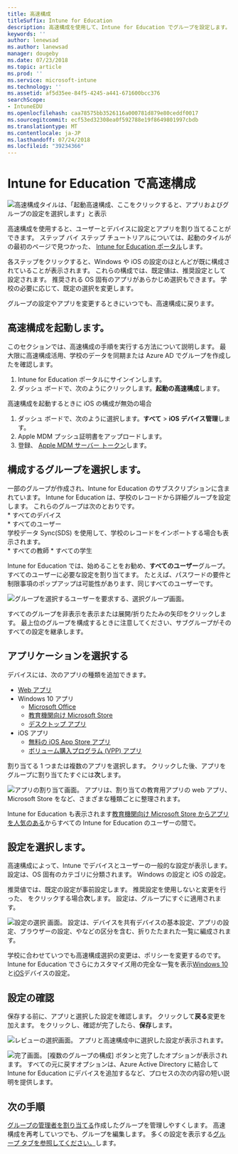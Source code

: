 ```yaml
---
title: 高速構成
titleSuffix: Intune for Education
description: 高速構成を使用して、Intune for Education でグループを設定します。
keywords: ''
author: lenewsad
ms.author: lanewsad
manager: dougeby
ms.date: 07/23/2018
ms.topic: article
ms.prod: ''
ms.service: microsoft-intune
ms.technology: ''
ms.assetid: af5d35ee-84f5-4245-a441-671600bcc376
searchScope:
- IntuneEDU
ms.openlocfilehash: caa78575bb3526116a000781d879e80ceddf0017
ms.sourcegitcommit: ecf53ed32308ea0f592788e19f8649801997cbdb
ms.translationtype: MT
ms.contentlocale: ja-JP
ms.lasthandoff: 07/24/2018
ms.locfileid: "39234366"
---
```

# <a name="express-configuration-in-intune-for-education"></a>Intune for Education で高速構成

  ![高速構成タイルは、「起動高速構成、ここをクリックすると、アプリおよびグループの設定を選択します」と表示](./media/express-config-001-launch-tile.png)

高速構成を使用すると、ユーザーとデバイスに設定とアプリを割り当てることができます。 ステップ バイ ステップ チュートリアルについては、起動のタイルがの最初のページで見つかった、 [Intune for Education ポータル](https://intuneeducation.portal.azure.com)します。 

各ステップをクリックすると、Windows や iOS の設定のほとんどが既に構成されていることが表示されます。 これらの構成では、既定値は、推奨設定として設定されます。 推奨される OS 固有のアプリがあらかじめ選択もできます。 学校の必要に応じて、既定の選択を変更します。 

グループの設定やアプリを変更するときにいつでも、高速構成に戻ります。 

## <a name="launch-express-configuration"></a>高速構成を起動します。
このセクションでは、高速構成の手順を実行する方法について説明します。 最大限に高速構成活用、学校のデータを同期または Azure AD でグループを作成したを確認します。 

1. Intune for Education ポータルにサインインします。
2. ダッシュ ボードで、次のようにクリックします。**起動の高速構成**します。  

高速構成を起動するときに iOS の構成が無効の場合  
1. ダッシュ ボードで、次のように選択します。**すべて** > **iOS デバイス管理**します。
2. Apple MDM プッシュ証明書をアップロードします。
3. 登録、 [Apple MDM サーバー トークン](setup-ios-device-management.md)します。

## <a name="choose-a-group-to-configure"></a>構成するグループを選択します。

一部のグループが作成され、Intune for Education のサブスクリプションに含まれています。 Intune for Education は、学校のレコードから詳細グループを設定します。 これらのグループは次のとおりです。  
    * すべてのデバイス  
    * すべてのユーザー  
学校データ Sync(SDS) を使用して、学校のレコードをインポートする場合も表示されます。      
    * すべての教師
    * すべての学生 

Intune for Education では、始めることをお勧め、**すべてのユーザー**グループ。 すべてのユーザーに必要な設定を割り当てます。 たとえば、パスワードの要件と制限事項のポップアップは可能性があります、同じすべてのユーザーです。

  ![グループを選択するユーザーを要求する、選択グループ画面。](./media/express-config-004-choose-group.png)

すべてのグループを非表示を表示または展開/折りたたみの矢印をクリックします。 最上位のグループを構成するときに注意してください、サブグループがそのすべての設定を継承します。

## <a name="choose-apps"></a>アプリケーションを選択する

デバイスには、次のアプリの種類を追加できます。
* [Web アプリ](add-web-apps-edu.md)
* Windows 10 アプリ
    * [Microsoft Office](install-office.md)
    * [教育機関向け Microsoft Store](acquire-store-apps.md)
    * [デスクトップ アプリ](add-desktop-apps-edu.md)
* iOS アプリ
    * [無料の iOS App Store アプリ](add-apps-ios.md)
    * [ボリューム購入プログラム (VPP) アプリ](add-vpp-apps-ios.md)

割り当てる 1 つまたは複数のアプリを選択します。 クリックした後、アプリをグループに割り当てたすぐには**次**します。

  ![アプリの割り当て画面。 アプリは、割り当ての教育用アプリの web アプリ、Microsoft Store をなど、さまざまな種類ごとに整理されます。](./media/express-config-005-choose-apps.png)

Intune for Education も表示されます[教育機関向け Microsoft Store からアプリを人気のある](add-popular-apps-edu.md)からすべての Intune for Education のユーザーの間で。


## <a name="choose-settings"></a>設定を選択します。
高速構成によって、Intune でデバイスとユーザーの一般的な設定が表示します。 設定は、OS 固有のカテゴリに分類されます。 Windows の設定と iOS の設定。

推奨値では、既定の設定が事前設定します。 推奨設定を使用しないと変更を行った、 をクリックする場合**次**します。 設定は、グループにすぐに適用されます。 

  ![設定の選択 画面。 設定は、デバイスを共有デバイスの基本設定、アプリの設定、ブラウザーの設定、やなどの区分を含む、折りたたまれた一覧に編成されます。](./media/express-config-006-choose-settings.png)


学校に合わせていつでも高速構成選択の変更は、ポリシーを変更するのです。 Intune for Education でさらにカスタマイズ用の完全な一覧を表示[Windows 10](all-edu-settings-windows.md)と[iOS](all-edu-settings-ios.md)デバイスの設定。

## <a name="review-settings"></a>設定の確認

保存する前に、アプリと選択した設定を確認します。 クリックして**戻る**変更を加えます。 をクリックし、確認が完了したら、**保存**します。

 ![レビューの選択画面。 アプリと高速構成中に選択した設定が表示されます。](./media/express-config-007-save-changes.png)  

  ![完了画面。 [複数のグループの構成] ボタンと完了したオプションが表示されます。 すべての元に戻すオプションは、Azure Active Directory に結合して Intune for Education にデバイスを追加するなど、プロセスの次の内容の短い説明を提供します。](./media/express-config-008-all-done.png)

## <a name="next-steps"></a>次の手順
[グループの管理者を割り当てる](group-admin-delegate.md)作成したグループを管理しやすくします。 高速構成を再考していつでも、グループを編集します。 多くの設定を表示する[グループ タブを参照してください。](create-groups.md)します。

